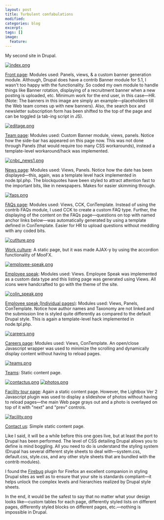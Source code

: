 ```yaml
---
layout: post
title: Turbulent confabulations
modified:
categories: blog
excerpt:
tags: []
image:
  feature:
---
```

<a href="http://sentimentalminions.files.wordpress.com/2007/07/cnbc_news1.png" title="cnbc_news1.png"></a>My second site in Drupal.

<a href="http://sentimentalminions.files.wordpress.com/2007/07/index.png" title="index.png"><img src="http://sentimentalminions.files.wordpress.com/2007/07/index.thumbnail.png" alt="index.png" /></a>

<u>Front page</u>: Modules used: Panels, views, &amp; a custom banner generation module. Although, Drupal does have a contrib Banner module for 5.1, I wasn't too happy with the functionality. So coded my own module to handle things like Banner rotation, displaying of a recruitment banner when a new posting is uploaded, etc. Minimum work for the end user, in this case—HR. (Note: The banners in this image are simply an example—placeholders till the Web team comes up with new banners). Also, the search box and newsletter subscription form has been shifted to the top of the page and can be toggled (a tab-ing script in JS).

<a href="http://sentimentalminions.files.wordpress.com/2007/07/editage.png" title="editage.png"><img src="http://sentimentalminions.files.wordpress.com/2007/07/editage.thumbnail.png" alt="editage.png" /></a>

<u>Team page</u>: Modules used: Custom Banner module, views, panels. Notice how the side-bar has appeared on this page now. This was not done through Panels (that would require too many CSS workarounds), instead a template-level workaround/hack was implemented.

<a href="http://sentimentalminions.files.wordpress.com/2007/07/cnbc_news1.png" title="cnbc_news1.png"><img src="http://sentimentalminions.files.wordpress.com/2007/07/cnbc_news1.thumbnail.png" alt="cnbc_news1.png" /></a>

<u>News page</u>: Modules used: Views, Panels. Notice how the date has been displayed—this, again, was a template level hack implemented in node.tpl.php. The blockquotes have been styled to attract attention fast to the important bits, like in newspapers. Makes for easier skimming through.

<a href="http://sentimentalminions.files.wordpress.com/2007/07/overview.png" title="overview.png"></a><a href="http://sentimentalminions.files.wordpress.com/2007/07/faqs.png" title="faqs.png"><img src="http://sentimentalminions.files.wordpress.com/2007/07/faqs.thumbnail.png" alt="faqs.png" /></a>

<u>FAQs page</u>: Modules used: Views, CCK, ConTemplate. Instead of using the contrib FAQs module, I used CCK to create a custom FAQ type. Further, the displaying of the content on the FAQs page—questions on top with named anchor links below—was automatically generated by using a template defined in ConTemplate. Easier for HR to upload questions without meddling with any coded bits.

<a href="http://sentimentalminions.files.wordpress.com/2007/07/cutlture.png" title="cutlture.png"><img src="http://sentimentalminions.files.wordpress.com/2007/07/cutlture.thumbnail.png" alt="cutlture.png" /></a>

<u>Work culture</u>: A static page, but it was made AJAX-y by using the accordion functionality of MooFX.

<a href="http://sentimentalminions.files.wordpress.com/2007/07/employee-speak.png" title="employee-speak.png"><img src="http://sentimentalminions.files.wordpress.com/2007/07/employee-speak.thumbnail.png" alt="employee-speak.png" /></a>

<u>Employee speak</u>: Modules used: Views. Employee Speak was implemented as a custom data type and this listing page was generated using Views. All icons were handcrafted to go with the theme of the site.

<a href="http://sentimentalminions.files.wordpress.com/2007/07/colin_speak.png" title="colin_speak.png"><img src="http://sentimentalminions.files.wordpress.com/2007/07/colin_speak.thumbnail.png" alt="colin_speak.png" /></a>

<u>Employee speak (Individual pages)</u>: Modules used: Views, Panels, ConTemplate. Notice how author names and Taxonomy are not linked and the submission line is styled quite differently as compared to the default Drupal style. This is again a template-level hack implemented in node.tpl.php.

<a href="http://sentimentalminions.files.wordpress.com/2007/07/careers.png" title="careers.png"><img src="http://sentimentalminions.files.wordpress.com/2007/07/careers.thumbnail.png" alt="careers.png" /></a>

<u>Careers page</u>: Modules used: Views, ConTemplate. An open/close Javascript wrapper was used to minimize the scrolling and dynamically display content without having to reload pages.

<a href="http://sentimentalminions.files.wordpress.com/2007/07/teams.png" title="teams.png"><img src="http://sentimentalminions.files.wordpress.com/2007/07/teams.thumbnail.png" alt="teams.png" /></a>

<u>Teams</u>: Static content page.

<a href="http://sentimentalminions.files.wordpress.com/2007/07/contactus.png" title="contactus.png"><img src="http://sentimentalminions.files.wordpress.com/2007/07/contactus.thumbnail.png" alt="contactus.png" /></a> <a href="http://sentimentalminions.files.wordpress.com/2007/07/photos.png" title="photos.png"><img src="http://sentimentalminions.files.wordpress.com/2007/07/photos.thumbnail.png" alt="photos.png" /></a>

<u>Facility tour page</u>: Again a static content page. However, the Lightbox Ver 2 Javascript plugin was used to display a slideshow of photos without having to reload pages—the main Web page grays out and a photo is overlayed on top of it with "next" and "prev" controls.

<a href="http://sentimentalminions.files.wordpress.com/2007/07/facility.png" title="facility.png"><img src="http://sentimentalminions.files.wordpress.com/2007/07/facility.thumbnail.png" alt="facility.png" /></a>

<u>Contact us</u>: Simple static content page.

Like I said, it will be a while before this one goes live, but at least the port to Drupal has been performed. The level of CSS detailing Drupal allows you to define is mind boggling. All you need to do is understand the styling system (Drupal has several different style sheets to deal with—system.css, default.css, style.css, and any other style sheets that are bundled with the contrib modules).

I found the <a target="_blank" href="https://addons.mozilla.org/en-US/firefox/addon/1843">Firebug</a> plugin for Firefox an excellent companion in styling Drupal sites as well as to ensure that your site is standards compliant—it helps unlock the complex levels and hierarchies realized by Drupal style sheets.

In the end, it would be the safest to say that no matter what your design looks like—custom tables for each page, differently styled lists on different pages, differently styled blocks on different pages, etc.—nothing is impossible in Drupal.